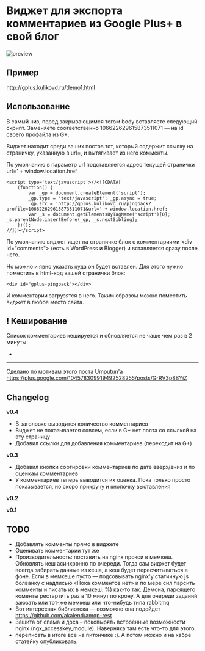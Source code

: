 Виджет для экспорта комментариев из Google Plus+ в свой блог
============================================================

![preview](http://gplus.kulikovd.ru/gplus-preview.jpg)

Пример
------

http://gplus.kulikovd.ru/demo1.html


Использование
-------------

В самый низ, перед закрывающимся тегом body вставляете следующий скрипт.
Заменяете соответственно 106622629615873511071 — на id своего профайла из G+.

Виджет находит среди ваших постов тот, который содержит ссылку на страничку, указанную в url=,
и вытягивает из него комменты.

По умолчанию в параметр url подставляется адрес текущей странички url=' + window.location.href

    <script type='text/javascript'>//<![CDATA[
        (function() {
            var _gp = document.createElement('script');
            _gp.type = 'text/javascript'; _gp.async = true;
            _gp.src = 'http://gplus.kulikovd.ru/pingback?profile=106622629615873511071&url=' + window.location.href;
            var _s = document.getElementsByTagName('script')[0]; _s.parentNode.insertBefore(_gp, _s.nextSibling);
        })();
    //]]></script>
    
По умолчанию виджет ищет на страничке блок с комментариями &lt;div id="comments"&gt; (есть в WordPress и Blogger) и вставляется сразу после него.
    
Но можно и явно указать куда он будет вставлен. Для этого нужно поместить в html-код вашей странички блок:

    <div id="gplus-pingback"></div>

И комментарии загрузятся в него. Таким образом можно поместить виджет в любое место сайта.



! Кеширование
----------

Список комментариев кешируется и обновляется не чаще чем раз в 2 минуты



+
---------

Сделано по мотивам этого поста Umputun'а https://plus.google.com/104578309919492528255/posts/GrRV3p8BYiZ



Changelog
---------

**v0.4**

 * В заголовке выводится количество комментариев
 * Виджет не показывается совсем, если в G+ нет поста со ссылкой на эту страницу
 * Добавил ссылки для добавления комментариев (переходит на G+)

**v0.3**

 * Добавил кнопки сортировки комментариев по дате вверх/вниз и по оценкам комментариев
 * У комментариев теперь выводится их оценка. Пока только просто показывается, но скоро прикручу и кнопочку выставления

**v0.2**

**v0.1**


TODO
-------

 - Добавлять комменты прямо в виджете
 - Оценивать комментарии тут же
 - Производительность: поставить на nginx прокси в мемкеш. Обновлять кеш асинхронно по очереди. Тогда сам виджет будет всегда забирать данные из кеша, а кеш будет пересчитываться в фоне. Если в мемкеше пусто — подсовывать nginx'у статичную js болванку с надписью «Пока комментов нет» и по мере сил парсить комменты и писать их в мемкеш. %) как-то так. Демона, парсящего коменты рестартить раз в 10 минут по крону. А для очереди заданий заюзать или тот-же мемкеш или что-нибудь типа rabbitmq
 - Вот интересная библиотека — возможно она подойдет https://github.com/akalend/amqp-rest 
 - Защита от спама и доса – поковырять встроенные возможности nginx (ngx_accesskey_module). Наверняка там есть что-то для этого.
 - переписать в итоге все на питончике :). А потом можно и на хабре статейку опубликовать.